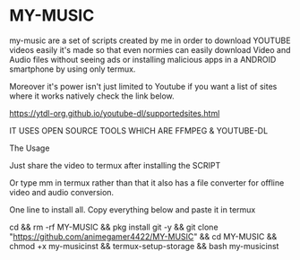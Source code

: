 # MY-MUSIC
my-music are a set of scripts created by me in order to download YOUTUBE videos easily it's made so that even normies can easily download Video and Audio files without seeing ads or installing malicious apps in a ANDROID smartphone by using only termux.

Moreover it's power isn't just limited to Youtube if you want a list of sites where it works natively check the link below.

https://ytdl-org.github.io/youtube-dl/supportedsites.html

IT USES OPEN SOURCE TOOLS WHICH ARE FFMPEG & YOUTUBE-DL

The Usage 

Just share the video to termux after installing the SCRIPT

Or type mm in termux rather than that it also has a file converter for offline video and audio conversion.

One line to install all.
Copy everything below and paste it in termux

cd && rm -rf MY-MUSIC && pkg install git -y && git clone "https://github.com/animegamer4422/MY-MUSIC" && cd MY-MUSIC && chmod +x my-musicinst && termux-setup-storage && bash my-musicinst

